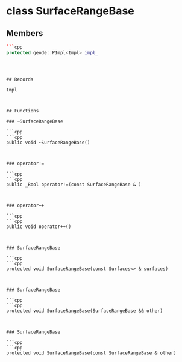 # class SurfaceRangeBase


## Members

```cpp
```cpp
protected geode::PImpl<Impl> impl_
```
```



## Records

Impl



## Functions

### ~SurfaceRangeBase

```cpp
```cpp
public void ~SurfaceRangeBase()
```
```


### operator!=

```cpp
```cpp
public _Bool operator!=(const SurfaceRangeBase & )
```
```


### operator++

```cpp
```cpp
public void operator++()
```
```


### SurfaceRangeBase

```cpp
```cpp
protected void SurfaceRangeBase(const Surfaces<> & surfaces)
```
```


### SurfaceRangeBase

```cpp
```cpp
protected void SurfaceRangeBase(SurfaceRangeBase && other)
```
```


### SurfaceRangeBase

```cpp
```cpp
protected void SurfaceRangeBase(const SurfaceRangeBase & other)
```
```





